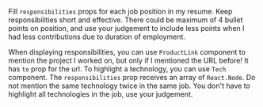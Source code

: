 Fill `responsibilities` props for each job position in my resume. Keep responsibilities short and effective. There could be maximum of 4 bullet points on position, and use your judgement to include less points when I had less contributions due to duration of employment.

When displaying responsibilities, you can use `ProductLink` component to mention the project I worked on, but only if I mentioned the URL before! It has `to` prop for the url.  To highlight a technology, you can use `Tech` component.  The `responsibilities` prop receives an array of `React.Node`. Do not mention the same technology twice in the same job. You don't have to highlight all technologies in the job, use your judgement.